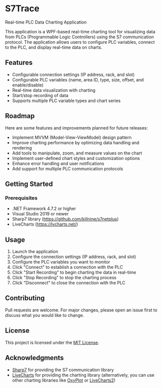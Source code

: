 # S7Trace
Real-time PLC Data Charting Application

This application is a WPF-based real-time charting tool for visualizing data from PLCs (Programmable Logic Controllers) using the S7 communication protocol. The application allows users to configure PLC variables, connect to the PLC, and display real-time data on charts.

## Features

- Configurable connection settings (IP address, rack, and slot)
- Configurable PLC variables (name, area ID, type, size, offset, and enable/disable)
- Real-time data visualization with charting
- Start/stop recording of data
- Supports multiple PLC variable types and chart series

## Roadmap

Here are some features and improvements planned for future releases:

- Implement MVVM (Model-View-ViewModel) design pattern
- Improve charting performance by optimizing data handling and rendering
- Add tools to manipulate, zoom, and measure values on the chart
- Implement user-defined chart styles and customization options
- Enhance error handling and user notifications
- Add support for multiple PLC communication protocols

## Getting Started

### Prerequisites

- .NET Framework 4.7.2 or higher
- Visual Studio 2019 or newer
- Sharp7 library (https://github.com/killnine/s7netplus)
- LiveCharts (https://lvcharts.net/)

## Usage

1. Launch the application
2. Configure the connection settings (IP address, rack, and slot)
3. Configure the PLC variables you want to monitor
4. Click "Connect" to establish a connection with the PLC
5. Click "Start Recording" to begin charting the data in real-time
6. Click "Stop Recording" to stop the charting process
7. Click "Disconnect" to close the connection with the PLC

## Contributing

Pull requests are welcome. For major changes, please open an issue first to discuss what you would like to change.

## License

This project is licensed under the [MIT License](https://choosealicense.com/licenses/mit/).

## Acknowledgments

- [Sharp7](https://github.com/killnine/s7netplus) for providing the S7 communication library
- [LiveCharts](https://lvcharts.net/) for providing the charting library (alternatively, you can use other charting libraries like [OxyPlot](https://github.com/oxyplot/oxyplot) or [LiveCharts2](https://github.com/beto-rodriguez/LiveCharts2))
